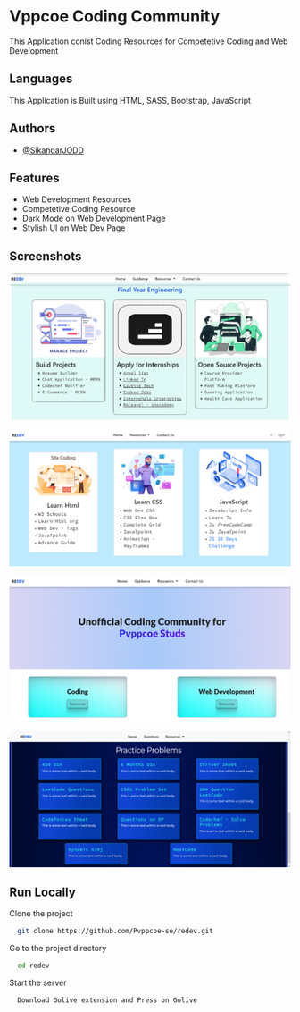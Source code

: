 
# Vppcoe Coding Community

This Application conist Coding Resources for Competetive Coding and Web Development






## Languages

This Application is Built using HTML, SASS, Bootstrap, JavaScript



## Authors

- [@SikandarJODD](https://github.com/SikandarJODD)


## Features

- Web Development Resources
- Competetive Coding Resource
- Dark Mode on Web Development Page
- Stylish UI on Web Dev Page


## Screenshots

![App Screenshot](/output3.png)


![App Screenshot](/output1.png)


![App Screenshot](/output2.png)

![App Screenshot](/output4.png/)


## Run Locally

Clone the project

```bash
  git clone https://github.com/Pvppcoe-se/redev.git
```

Go to the project directory

```bash
  cd redev
```

Start the server

```bash
  Download Golive extension and Press on Golive 
```

